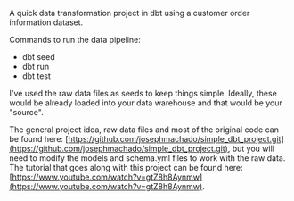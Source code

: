 A quick data transformation project in dbt using a customer order information dataset.

Commands to run the data pipeline:

- dbt seed
- dbt run
- dbt test

I've used the raw data files as seeds to keep things simple. Ideally, these would be already loaded into your data warehouse and that would be your "source".

The general project idea, raw data files and most of the original code can be found here: [https://github.com/josephmachado/simple_dbt_project.git](https://github.com/josephmachado/simple_dbt_project.git), but you will need to modify the models and schema.yml files to work with the raw data. The tutorial that goes along with this project can be found here: [https://www.youtube.com/watch?v=gtZ8h8Aynmw](https://www.youtube.com/watch?v=gtZ8h8Aynmw).
